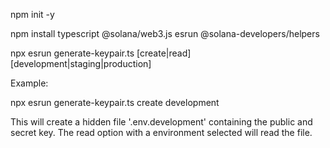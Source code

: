 npm init -y

npm install typescript @solana/web3.js esrun @solana-developers/helpers

npx esrun generate-keypair.ts [create|read] [development|staging|production]

Example:

npx esrun generate-keypair.ts create development

This will create a hidden file '.env.development' containing the public and secret key.
The read option with a environment selected will read the file.
